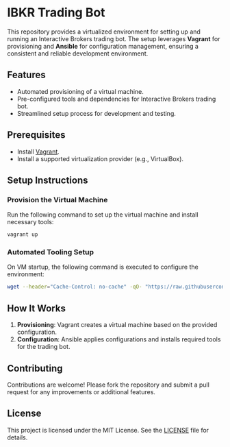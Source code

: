# IBKR Trading Bot

This repository provides a virtualized environment for setting up and running an Interactive Brokers trading bot. The setup leverages **Vagrant** for provisioning and **Ansible** for configuration management, ensuring a consistent and reliable development environment.

## Features
- Automated provisioning of a virtual machine.
- Pre-configured tools and dependencies for Interactive Brokers trading bot.
- Streamlined setup process for development and testing.

## Prerequisites
- Install [Vagrant](https://www.vagrantup.com/).
- Install a supported virtualization provider (e.g., VirtualBox).

## Setup Instructions

### Provision the Virtual Machine
Run the following command to set up the virtual machine and install necessary tools:

```bash
vagrant up
```

### Automated Tooling Setup
On VM startup, the following command is executed to configure the environment:

```bash
wget --header="Cache-Control: no-cache" -qO- "https://raw.githubusercontent.com/arslan-qamar/devsetups/refs/heads/main/bootstrap.sh?ts=$(date +%s)" | bash -s "https://raw.githubusercontent.com/arslan-qamar/devsetups/refs/heads/main/main.yml" "localhost," "local" "install" "deps,devbox,docker,githubcli,vscode"
```

## How It Works
1. **Provisioning**: Vagrant creates a virtual machine based on the provided configuration.
2. **Configuration**: Ansible applies configurations and installs required tools for the trading bot.

## Contributing
Contributions are welcome! Please fork the repository and submit a pull request for any improvements or additional features.

## License
This project is licensed under the MIT License. See the [LICENSE](../LICENSE) file for details.
